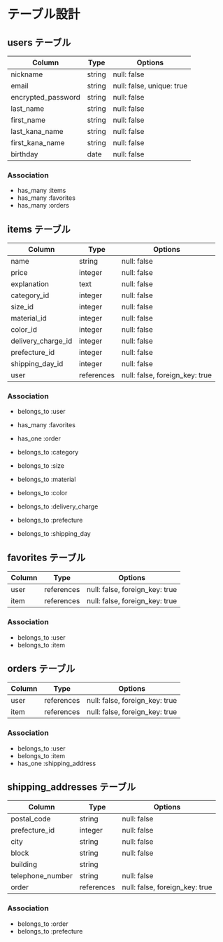 # テーブル設計

## users テーブル

| Column             | Type   | Options                   |
| ------------------ | ------ | ------------------------- |
| nickname           | string | null: false               |
| email              | string | null: false, unique: true |
| encrypted_password | string | null: false               |
| last_name          | string | null: false               |
| first_name         | string | null: false               |
| last_kana_name     | string | null: false               |
| first_kana_name    | string | null: false               |
| birthday           | date   | null: false               |

### Association

- has_many :items
- has_many :favorites
- has_many :orders

## items テーブル

| Column              | Type       | Options                        |
| ------------------- | ---------- | ------------------------------ |
| name                | string     | null: false                    |
| price               | integer    | null: false                    |
| explanation         | text       | null: false                    |
| category_id         | integer    | null: false                    |
| size_id             | integer    | null: false                    |
| material_id         | integer    | null: false                    |
| color_id            | integer    | null: false                    |
| delivery_charge_id  | integer    | null: false                    |
| prefecture_id       | integer    | null: false                    |
| shipping_day_id     | integer    | null: false                    |
| user                | references | null: false, foreign_key: true |

### Association

- belongs_to :user
- has_many :favorites
- has_one :order

- belongs_to :category
- belongs_to :size
- belongs_to :material
- belongs_to :color
- belongs_to :delivery_charge
- belongs_to :prefecture
- belongs_to :shipping_day

## favorites テーブル

| Column           | Type        | Options                        |
| ---------------- | ----------- | ------------------------------ |
| user             | references  | null: false, foreign_key: true |
| item             | references  | null: false, foreign_key: true |

### Association

- belongs_to :user
- belongs_to :item

## orders テーブル

| Column           | Type        | Options                        |
| ---------------- | ----------- | ------------------------------ |
| user             | references  | null: false, foreign_key: true |
| item             | references  | null: false, foreign_key: true |

### Association

- belongs_to :user
- belongs_to :item
- has_one :shipping_address

## shipping_addresses テーブル

| Column           | Type       | Options                        |
| ---------------- | ---------- | ------------------------------ |
| postal_code      | string     | null: false                    |
| prefecture_id    | integer    | null: false                    |
| city             | string     | null: false                    |
| block            | string     | null: false                    |
| building         | string     |                                |
| telephone_number | string     | null: false                    |
| order            | references | null: false, foreign_key: true |

### Association

- belongs_to :order
- belongs_to :prefecture